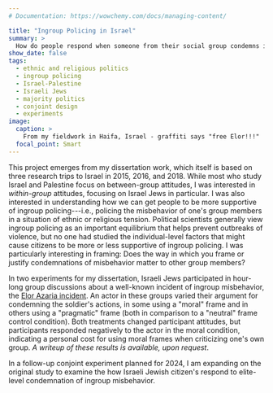 ```yaml
---
# Documentation: https://wowchemy.com/docs/managing-content/

title: "Ingroup Policing in Israel"
summary: >
  How do people respond when someone from their social group condemns ingroup misbehavior? What factors can make people more receptive to this type of "ingroup policing?" My dissertation and follow-up research look at these questions focused in the context Israeli Jews.
show_date: false
tags:
  - ethnic and religious politics
  - ingroup policing
  - Israel-Palestine
  - Israeli Jews
  - majority politics
  - conjoint design
  - experiments
image:
  caption: >
    From my fieldwork in Haifa, Israel - graffiti says "free Elor!!!"
  focal_point: Smart
---
```

This project emerges from my dissertation work, which itself is based on three research trips to Israel in 2015, 2016, and 2018. While most who study Israel and Palestine focus on between-group attitudes, I was interested in *within-group* attitudes, focusing on Israel Jews in particular. I was also interested in understanding how we can get people to be more supportive of ingroup policing---i.e., policing the misbehavior of one's group members in a situation of ethnic or religious tension. Political scientists generally view ingroup policing as an important equilibrium that helps prevent outbreaks of violence, but no one had studied the individual-level factors that might cause citizens to be more or less supportive of ingroup policing. I was particularly interesting in framing: Does the way in which you frame or justify condemnations of misbehavior matter to other group members?

In two experiments for my dissertation, Israeli Jews participated in hour-long group discussions about a well-known incident of ingroup misbehavior, the [Elor Azaria incident](https://www.nytimes.com/2016/03/31/world/middleeast/israeli-dispute-over-solder-who-shot-palestinian.html). An actor in these groups varied their argument for condemning the soldier's actions, in some using a "moral" frame and in others using a "pragmatic" frame (both in comparison to a "neutral" frame control condition). Both treatments changed participant attitudes, but participants responded negatively to the actor in the moral condition, indicating a personal cost for using moral frames when criticizing one's own group. *A writeup of these results is available, upon request*.

In a follow-up conjoint experiment planned for 2024, I am expanding on the original study to examine the how Israeli Jewish citizen's respond to elite-level condemnation of ingroup misbehavior.
